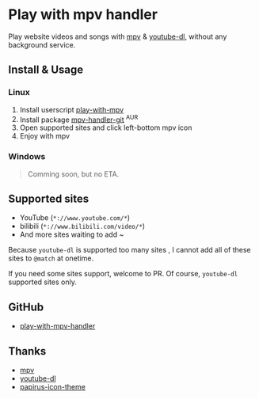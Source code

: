 # Play with mpv handler

Play website videos and songs with [mpv](https://mpv.io/) & [youtube-dl](https://github.com/ytdl-org/youtube-dl/), without any background service.

## Install & Usage

### Linux

1. Install userscript [play-with-mpv](https://greasyfork.org/scripts/416271-play-with-mpv)
2. Install package [mpv-handler-git](https://aur.archlinux.org/packages/mpv-handler-git/) <sup>AUR</sup>
3. Open supported sites and click left-bottom mpv icon
4. Enjoy with mpv

### Windows

> Comming soon, but no ETA.

## Supported sites

- YouTube (`*://www.youtube.com/*`)
- bilibili (`*://www.bilibili.com/video/*`)
- And more sites waiting to add ~

Because `youtube-dl` is supported too many sites , I cannot add all of these sites to `@match` at onetime.

If you need some sites support, welcome to PR. Of course, `youtube-dl` supported sites only.

## GitHub

- [play-with-mpv-handler](https://github.com/akiirui/play-with-mpv-handler/)

## Thanks

- [mpv](https://mpv.io/)
- [youtube-dl](https://github.com/ytdl-org/youtube-dl/)
- [papirus-icon-theme](https://github.com/PapirusDevelopmentTeam/papirus-icon-theme)
